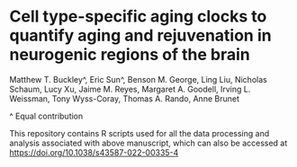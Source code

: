 # Cell type-specific aging clocks to quantify aging and rejuvenation in neurogenic regions of the brain

Matthew T. Buckley^, Eric Sun^, Benson M. George, Ling Liu, Nicholas Schaum, Lucy Xu, Jaime M. Reyes, Margaret A. Goodell, Irving L. Weissman, Tony Wyss-Coray, Thomas A. Rando, Anne Brunet

^ Equal contribution

This repository contains R scripts used for all the data processing and analysis associated with above manuscript, which can also be accessed at https://doi.org/10.1038/s43587-022-00335-4

